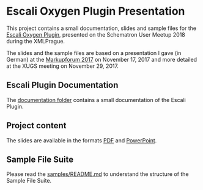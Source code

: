 # Escali Oxygen Plugin Presentation

This project contains a small documentation, slides and sample files for the 
[Escali Oxygen Plugin](https://github.com/schematron-quickfix/escali-package#escali-oxygen-plugin), presented on the Schematron User Meetup 2018 during the XMLPrague.

The slides and the sample files are based on a presentation I gave (in German) at the
[Markupforum 2017](http://www.markupforum.de/programm.html#v7) on November 17, 2017 and more detailed at the XUGS meeting on November 29, 2017. 

## Escali Plugin Documentation

The [documentation folder](documentation/README.md) contains a small documentation of the Escali Plugin. 

## Project content

The slides are available in the formats [PDF](SQF-Escali.pdf) and [PowerPoint](SQF-Escali.pptx).

## Sample File Suite

Please read the [samples/README.md](samples/README.md) to understand the structure of the Sample File Suite.
